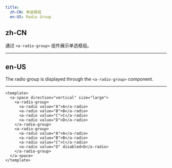 ```yaml
title:
  zh-CN: 单选框组
  en-US: Radio Group
```

## zh-CN

通过 `<a-radio-group>` 组件展示单选框组。

---

## en-US

The radio group is displayed through the `<a-radio-group>` component.

---

```vue
<template>
  <a-space direction="vertical" size="large">
    <a-radio-group>
      <a-radio value="A">A</a-radio>
      <a-radio value="B">B</a-radio>
      <a-radio value="C">C</a-radio>
      <a-radio value="D">D</a-radio>
    </a-radio-group>
    <a-radio-group>
      <a-radio value="A">A</a-radio>
      <a-radio value="B">B</a-radio>
      <a-radio value="C">C</a-radio>
      <a-radio value="D" disabled>D</a-radio>
    </a-radio-group>
  </a-space>
</template>
```
